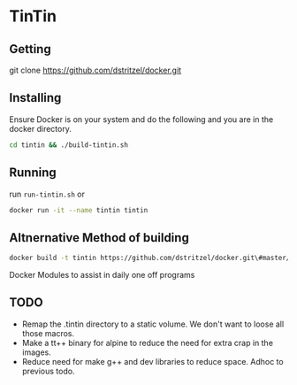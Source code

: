 # TinTin

## Getting
git clone https://github.com/dstritzel/docker.git

## Installing
Ensure Docker is on your system and do the following and you are in the docker directory.

```bash
cd tintin && ./build-tintin.sh
```

## Running

run `run-tintin.sh` or
```bash
docker run -it --name tintin tintin
```

## Altnernative Method of building

```bash
docker build -t tintin https://github.com/dstritzel/docker.git\#master/tintin
```

Docker Modules to assist in daily one off programs

## TODO
* Remap the .tintin directory to a static volume. We don't want to loose all those macros.
* Make a tt++ binary for alpine to reduce the need for extra crap in the images.
* Reduce need for make g++ and dev libraries to reduce space. Adhoc to previous todo.
